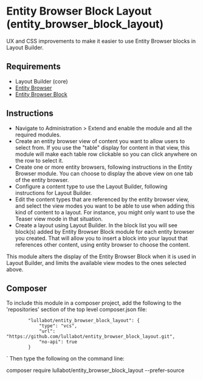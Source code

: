 # Entity Browser Block Layout (entity_browser_block_layout)

UX and CSS improvements to make it easier to use Entity Browser blocks in Layout Builder.

## Requirements
- Layout Builder (core)
- [Entity Browser](https://www.drupal.org/project/entity_browser)
- [Entity Browser Block](https://www.drupal.org/project/entity_browser_block_)

## Instructions

- Navigate to Administration > Extend and enable the module and all the required modules.
- Create an entity browser view of content you want to allow users to select from. If you use the "table" display for content in that view, this module will make each table row clickable so you can click anywhere on the row to select it.
- Create one or more entity browsers, following instructions in the Entity Browser module. You can choose to display the above view on one tab of the entity browser.
- Configure a content type to use the Layout Builder, following instructions for Layout Builder.
- Edit the content types that are referenced by the entity browser view, and select the view modes you want to be able to use when adding this kind of content to a layout. For instance, you might only want to use the Teaser view mode in that situation.
- Create a layout using Layout Builder. In the block list you will see block(s) added by Entity Browser Block module for each entity browser you created. That will allow you to insert a block into your layout that references other content, using entity browser to choose the content.

This module alters the display of the Entity Browser Block when it is used in Layout Builder, and limits the available view modes to the ones selected above.

## Composer 

To include this module in a composer project, add the following to the 'repositories' section of the top level composer.json file:

```
        "lullabot/entity_browser_block_layout": {
            "type": "vcs",
            "url": "https://github.com/lullabot/entity_browser_block_layout.git",
            "no-api": true
        }
```
`
Then type the following on the command line:

composer require lullabot/entity_browser_block_layout --prefer-source